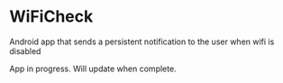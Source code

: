 # WiFiCheck
Android app that sends a persistent notification to the user when wifi is disabled

App in progress. Will update when complete.
